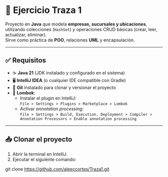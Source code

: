 # 🏢 Ejercicio Traza 1

Proyecto en **Java** que modela **empresas, sucursales y ubicaciones**, utilizando colecciones (`HashSet`) y operaciones CRUD básicas (crear, leer, actualizar, eliminar).  
Sirve como práctica de **POO**, relaciones **UML** y encapsulación.

---

## ✅ Requisitos

- ☕ **Java 21** (JDK instalado y configurado en el sistema)
- 🖥 **IntelliJ IDEA** (o cualquier IDE compatible con Gradle)
- 🧰 **Git** instalado para clonar y versionar el proyecto
- 🔧 **Lombok**:
  - Instalar el plugin en IntelliJ:  
    `File > Settings > Plugins > Marketplace > Lombok`
  - Activar *annotation processing*:  
    `File > Settings > Build, Execution, Deployment > Compiler > Annotation Processors > Enable annotation processing`

---

## 📥 Clonar el proyecto


1. Abrir la terminal en IntelliJ.
2. Ejecutar el siguiente comando:

git clone https://github.com/aleeccortes/Traza1.git

